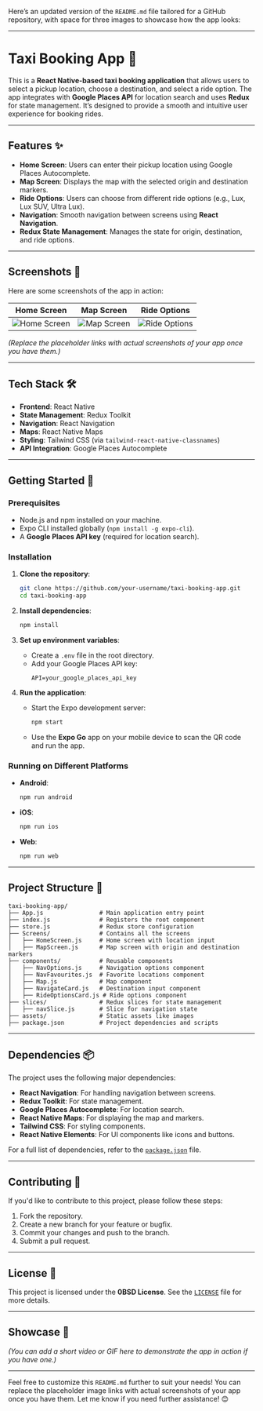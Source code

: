 Here’s an updated version of the `README.md` file tailored for a GitHub repository, with space for three images to showcase how the app looks:

---

# Taxi Booking App 🚖

This is a **React Native-based taxi booking application** that allows users to select a pickup location, choose a destination, and select a ride option. The app integrates with **Google Places API** for location search and uses **Redux** for state management. It’s designed to provide a smooth and intuitive user experience for booking rides.

---

## Features ✨

- **Home Screen**: Users can enter their pickup location using Google Places Autocomplete.
- **Map Screen**: Displays the map with the selected origin and destination markers.
- **Ride Options**: Users can choose from different ride options (e.g., Lux, Lux SUV, Ultra Lux).
- **Navigation**: Smooth navigation between screens using **React Navigation**.
- **Redux State Management**: Manages the state for origin, destination, and ride options.

---

## Screenshots 📸

Here are some screenshots of the app in action:

| **Home Screen** | **Map Screen** | **Ride Options** |
|-----------------|----------------|------------------|
| ![Home Screen](https://via.placeholder.com/300x600?text=Home+Screen) | ![Map Screen](https://via.placeholder.com/300x600?text=Map+Screen) | ![Ride Options](https://via.placeholder.com/300x600?text=Ride+Options) |

*(Replace the placeholder links with actual screenshots of your app once you have them.)*

---

## Tech Stack 🛠️

- **Frontend**: React Native
- **State Management**: Redux Toolkit
- **Navigation**: React Navigation
- **Maps**: React Native Maps
- **Styling**: Tailwind CSS (via `tailwind-react-native-classnames`)
- **API Integration**: Google Places Autocomplete

---

## Getting Started 🚀

### Prerequisites

- Node.js and npm installed on your machine.
- Expo CLI installed globally (`npm install -g expo-cli`).
- A **Google Places API key** (required for location search).

### Installation

1. **Clone the repository**:
   ```bash
   git clone https://github.com/your-username/taxi-booking-app.git
   cd taxi-booking-app
   ```

2. **Install dependencies**:
   ```bash
   npm install
   ```

3. **Set up environment variables**:
   - Create a `.env` file in the root directory.
   - Add your Google Places API key:
     ```env
     API=your_google_places_api_key
     ```

4. **Run the application**:
   - Start the Expo development server:
     ```bash
     npm start
     ```
   - Use the **Expo Go** app on your mobile device to scan the QR code and run the app.

### Running on Different Platforms

- **Android**:
  ```bash
  npm run android
  ```
- **iOS**:
  ```bash
  npm run ios
  ```
- **Web**:
  ```bash
  npm run web
  ```

---

## Project Structure 📂

```
taxi-booking-app/
├── App.js                # Main application entry point
├── index.js              # Registers the root component
├── store.js              # Redux store configuration
├── Screens/              # Contains all the screens
│   ├── HomeScreen.js     # Home screen with location input
│   ├── MapScreen.js      # Map screen with origin and destination markers
├── components/           # Reusable components
│   ├── NavOptions.js     # Navigation options component
│   ├── NavFavourites.js  # Favorite locations component
│   ├── Map.js            # Map component
│   ├── NavigateCard.js   # Destination input component
│   ├── RideOptionsCard.js # Ride options component
├── slices/               # Redux slices for state management
│   ├── navSlice.js       # Slice for navigation state
├── assets/               # Static assets like images
├── package.json          # Project dependencies and scripts
```

---

## Dependencies 📦

The project uses the following major dependencies:

- **React Navigation**: For handling navigation between screens.
- **Redux Toolkit**: For state management.
- **Google Places Autocomplete**: For location search.
- **React Native Maps**: For displaying the map and markers.
- **Tailwind CSS**: For styling components.
- **React Native Elements**: For UI components like icons and buttons.

For a full list of dependencies, refer to the [`package.json`](package.json) file.

---

## Contributing 🤝

If you'd like to contribute to this project, please follow these steps:

1. Fork the repository.
2. Create a new branch for your feature or bugfix.
3. Commit your changes and push to the branch.
4. Submit a pull request.

---

## License 📄

This project is licensed under the **0BSD License**. See the [`LICENSE`](LICENSE) file for more details.

---

## Showcase 🎥

*(You can add a short video or GIF here to demonstrate the app in action if you have one.)*

---

Feel free to customize this `README.md` further to suit your needs! You can replace the placeholder image links with actual screenshots of your app once you have them. Let me know if you need further assistance! 😊
